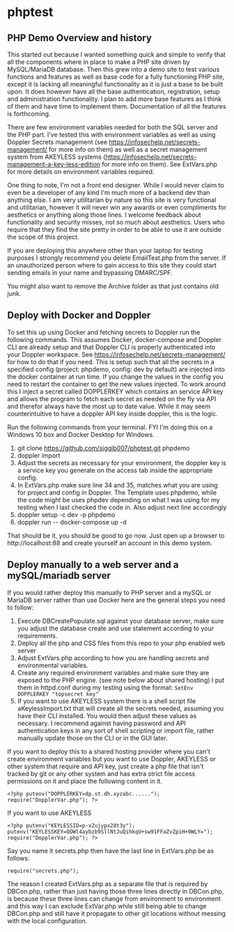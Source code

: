 # phptest
## PHP Demo Overview and history
This started out because I wanted something quick and simple to verify that all the components where in place to make a PHP site driven by MySQL/MariaDB database. Then this grew into a demo site to test various functions and features as well as base code for a fully functioning PHP site, except it is lacking all meaningful functionality as it is just a base to be built upon. It does however have all the base authentication, registration, setup and administration functionality. I plan to add more base features as I think of them and have time to implement them. Documentation of all the features is forthcoming. 

There are few environment variables needed for both the SQL server and the PHP part. I've tested this with environment variables as well as using Doppler Secrets management (see https://infosechelp.net/secrets-management/ for more info on them) as well as a secret management system from AKEYLESS systems (https://infosechelp.net/secrets-management-a-key-less-edition for more info on them). See ExtVars.php for more details on environment variables required.

One thing to note, I'm not a front end designer. While I would never claim to even be a developer of any kind I'm much more of a backend dev than anything else. I am very utilitarian by nature so this site is very functional and utilitarian, however it will never win any awards or even compliments for aesthetics or anything along those lines. I welcome feedback about functionality and security misses, not so much about aesthetics. Users who require that they find the site pretty in order to be able to use it are outside the scope of this project. 

If you are deploying this anywhere other than your laptop for testing purposes I strongly recommend you delete EmailTest.php from the server. If an unauthorized person where to gain access to this site they could start sending emails in your name and bypassing DMARC/SPF. 

You might also want to remove the Archive folder as that just contains old junk. 

## Deploy with Docker and Doppler

To set this up using Docker and fetching secrets to Doppler run the following commands. This assumes Docker, docker-compose and Doppler CLI are already setup and that Doppler CLI is properly authenticated into your Doppler workspace. See https://infosechelp.net/secrets-management/ for how to do that if you need. This is setup such that all the secrets in a specified config (project: phpdemo, config: dev by default) are injected into the docker container at run time. If you change the values in the config you need to restart the container to get the new values injected. To work around this I inject a secret called DOPPLERKEY which contains an service API key and allows the program to fetch each secret as needed on the fly via API and therefor always have the most up to date value. While it may seem counterintuitive to have a doppler API key inside doppler, this is the logic.

Run the following commands from your terminal. FYI I'm doing this on a Windows 10 box and Docker Desktop for Windows. 

1. git clone https://github.com/siggib007/phptest.git phpdemo
2. doppler import
3. Adjust the secrets as necessary for your environment, the doppler key is a service key you generate on the access tab inside the appropriate config. 
4. In ExtVars.php make sure line 34 and 35, matches what you are using for project and config in Doppler. The Template uses phpdemo, while the code might be uses phpdev depending on what I was using for my testing when I last checked the code in. Also adjust next line accordingly
5. doppler setup -c dev -p phpdemo
6. doppler run -- docker-compose up -d

That should be it, you should be good to go now. Just open up a browser to http://localhost:88 and create yourself an account in this demo system.

## Deploy manually to a web server and a mySQL/mariadb server

If you would rather deploy this manually to PHP server and a mySQL or MariaDB server rather than use Docker here are the general steps you need to follow:

1. Execute DBCreatePopulate.sql against your database server, make sure you adjust the database create and use statement according to your requirements. 
2. Deploy all the php and CSS files from this repo to your php enabled web server
3. Adjust ExtVars.php according to how you are handling secrets and environmental variables. 
4. Create any required environment variables and make sure they are exposed to the PHP engine. (see note below about shared hosting)
   I put them in httpd.conf during my testing using the format:
   `SetEnv DOPPLERKEY "topsecret key"`
5. If you want to use AKEYLESS system there is a shell script file aKeylessImport.txt that will create all the secrets needed, assuming you have their CLI installed. You would then adjust these values as necessary. I recommend against having password and API authentication keys in any sort of shell scripting or import file, rather manually update those on the CLI or in the GUI later.

If you want to deploy this to a shared hosting provider where you can't create environment variables but you want to use Doppler, AKEYLESS or other system that require and API key, just create a php file that isn't tracked by git or any other system and has extra strict file access permissions on it and place the following content in it. 

`<?php
putenv("DOPPLERKEY=dp.st.dh.xyzabc......");
require("DopplerVar.php");
?>`

If you want to use AKEYLESS

`<?php
putenv("KEYLESSID=p-x2ujypx28t3y");
putenv("KEYLESSKEY=QOWl4aybzb9SllNtJuQihkqU+sw91FFaZvZpiH+0WLY=");
require("DopplerVar.php");
?>`

Say you name it secrets.php then have the last line in ExtVars.php be as follows:

`require("secrets.php");`

The reason I created ExtVars.php as a separate file that is required by DBCon.php, rather than just having those three lines directly in DBCon.php, is because these three lines can change from environment to environment and this way I can exclude ExtVar.php while still being able to change DBCon.php and still have it propagate to other git locations without messing with the local configuration. 
